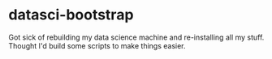# datasci-bootstrap
Got sick of rebuilding my data science machine and re-installing all my stuff. Thought I'd build some scripts to make things easier.
